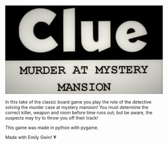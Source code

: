 ![CLUE logo](bigLogo.jpg)

In this take of the classic board game you play the role of the detective solving the murder case at mystery mansion! You must determine the correct killer, weapon and room before time runs out; but be aware, the suspects may try to throw you off their track!  

This game was made in python with pygame.

Made with Emily Gwin! :heartpulse:
